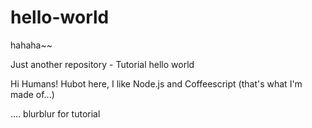 # hello-world

hahaha~~


Just another repository - Tutorial hello world

Hi Humans!
Hubot here, I like Node.js and Coffeescript (that's what I'm made of...)

.... blurblur for tutorial
